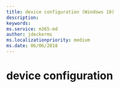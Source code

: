 ```yaml
---
title: device configuration (Windows 10)
description:  
keywords: 
ms.service: m365-md
author: jdeckerms
ms.localizationpriority: medium
ms.date: 06/06/2018
---
```


# device configuration


<!--This topic is the target for a "Learn more" link in the Enterprise Agreement (aka.ms/dev-config); do not delete.-->